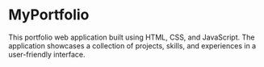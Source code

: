 # MyPortfolio
This portfolio web application built using HTML, CSS, and JavaScript. The application showcases a collection of projects, skills, and experiences in a user-friendly interface.

